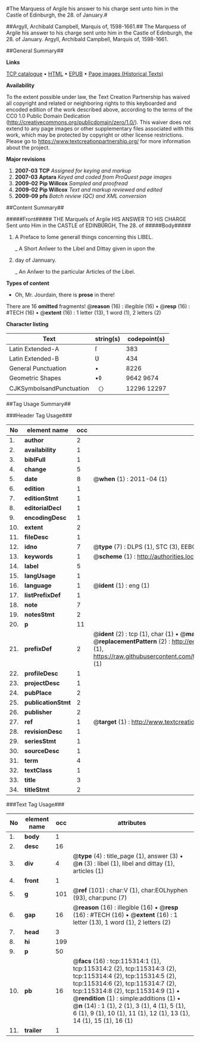 #The Marquess of Argile his answer to his charge sent unto him in the Castle of Edinburgh, the 28. of January.#

##Argyll, Archibald Campbell, Marquis of, 1598-1661.##
The Marquess of Argile his answer to his charge sent unto him in the Castle of Edinburgh, the 28. of January.
Argyll, Archibald Campbell, Marquis of, 1598-1661.

##General Summary##

**Links**

[TCP catalogue](http://www.ota.ox.ac.uk/tcp/)  • 
[HTML](http://tei.it.ox.ac.uk/tcp/Texts-HTML/free/A75/A75553.html)  • 
[EPUB](http://tei.it.ox.ac.uk/tcp/Texts-EPUB/free/A75/A75553.epub) • 
[Page images (Historical Texts)](https://historicaltexts.jisc.ac.uk/eebo-99863132e)

**Availability**

To the extent possible under law, the Text Creation Partnership has waived all copyright and related or neighboring rights to this keyboarded and encoded edition of the work described above, according to the terms of the CC0 1.0 Public Domain Dedication (http://creativecommons.org/publicdomain/zero/1.0/). This waiver does not extend to any page images or other supplementary files associated with this work, which may be protected by copyright or other license restrictions. Please go to https://www.textcreationpartnership.org/ for more information about the project.

**Major revisions**

1. __2007-03__ __TCP__ *Assigned for keying and markup*
1. __2007-03__ __Aptara__ *Keyed and coded from ProQuest page images*
1. __2009-02__ __Pip Willcox__ *Sampled and proofread*
1. __2009-02__ __Pip Willcox__ *Text and markup reviewed and edited*
1. __2009-09__ __pfs__ *Batch review (QC) and XML conversion*

##Content Summary##

#####Front#####
THE
Marqueſs of Argile
HIS
ANSWER
TO HIS
CHARGE
Sent unto Him in the
CASTLE of EDINBƲRGH,
The 28. of
#####Body#####

1. A Preface to ſome generall things concerning
this LIBEL.

    _ A Short Anſwer to the Libel and Dittay given in upon the
28. day of Jannuary.

    _ An Anſwer to the particular Articles of the Libel.

**Types of content**

  * Oh, Mr. Jourdain, there is **prose** in there!

There are 16 **omitted** fragments! 
 @__reason__ (16) : illegible (16)  •  @__resp__ (16) : #TECH (16)  •  @__extent__ (16) : 1 letter (13), 1 word (1), 2 letters (2)

**Character listing**


|Text|string(s)|codepoint(s)|
|---|---|---|
|Latin Extended-A|ſ|383|
|Latin Extended-B|Ʋ|434|
|General Punctuation|•|8226|
|Geometric Shapes|▪◊|9642 9674|
|CJKSymbolsandPunctuation|〈〉|12296 12297|

##Tag Usage Summary##

###Header Tag Usage###

|No|element name|occ|attributes|
|---|---|---|---|
|1.|__author__|2||
|2.|__availability__|1||
|3.|__biblFull__|1||
|4.|__change__|5||
|5.|__date__|8| @__when__ (1) : 2011-04 (1)|
|6.|__edition__|1||
|7.|__editionStmt__|1||
|8.|__editorialDecl__|1||
|9.|__encodingDesc__|1||
|10.|__extent__|2||
|11.|__fileDesc__|1||
|12.|__idno__|7| @__type__ (7) : DLPS (1), STC (3), EEBO-CITATION (1), PROQUEST (1), VID (1)|
|13.|__keywords__|1| @__scheme__ (1) : http://authorities.loc.gov/ (1)|
|14.|__label__|5||
|15.|__langUsage__|1||
|16.|__language__|1| @__ident__ (1) : eng (1)|
|17.|__listPrefixDef__|1||
|18.|__note__|7||
|19.|__notesStmt__|2||
|20.|__p__|11||
|21.|__prefixDef__|2| @__ident__ (2) : tcp (1), char (1)  •  @__matchPattern__ (2) : ([0-9\-]+):([0-9IVX]+) (1), (.+) (1)  •  @__replacementPattern__ (2) : http://eebo.chadwyck.com/downloadtiff?vid=$1&page=$2 (1), https://raw.githubusercontent.com/textcreationpartnership/Texts/master/tcpchars.xml#$1 (1)|
|22.|__profileDesc__|1||
|23.|__projectDesc__|1||
|24.|__pubPlace__|2||
|25.|__publicationStmt__|2||
|26.|__publisher__|2||
|27.|__ref__|1| @__target__ (1) : http://www.textcreationpartnership.org/docs/. (1)|
|28.|__revisionDesc__|1||
|29.|__seriesStmt__|1||
|30.|__sourceDesc__|1||
|31.|__term__|4||
|32.|__textClass__|1||
|33.|__title__|3||
|34.|__titleStmt__|2||


###Text Tag Usage###

|No|element name|occ|attributes|
|---|---|---|---|
|1.|__body__|1||
|2.|__desc__|16||
|3.|__div__|4| @__type__ (4) : title_page (1), answer (3)  •  @__n__ (3) : libel (1), libel and dittay (1), articles (1)|
|4.|__front__|1||
|5.|__g__|101| @__ref__ (101) : char:V (1), char:EOLhyphen (93), char:punc (7)|
|6.|__gap__|16| @__reason__ (16) : illegible (16)  •  @__resp__ (16) : #TECH (16)  •  @__extent__ (16) : 1 letter (13), 1 word (1), 2 letters (2)|
|7.|__head__|3||
|8.|__hi__|199||
|9.|__p__|50||
|10.|__pb__|16| @__facs__ (16) : tcp:115314:1 (1), tcp:115314:2 (2), tcp:115314:3 (2), tcp:115314:4 (2), tcp:115314:5 (2), tcp:115314:6 (2), tcp:115314:7 (2), tcp:115314:8 (2), tcp:115314:9 (1)  •  @__rendition__ (1) : simple:additions (1)  •  @__n__ (14) : 1 (1), 2 (1), 3 (1), 4 (1), 5 (1), 6 (1), 9 (1), 10 (1), 11 (1), 12 (1), 13 (1), 14 (1), 15 (1), 16 (1)|
|11.|__trailer__|1||
